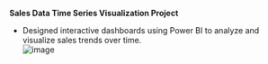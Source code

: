 **Sales Data Time Series Visualization Project**  
- Designed interactive dashboards using Power BI to analyze and visualize sales trends over time.  
  ![image](https://github.com/user-attachments/assets/b297ee19-3f2b-4bfb-8731-1fc164ca2841)

  




